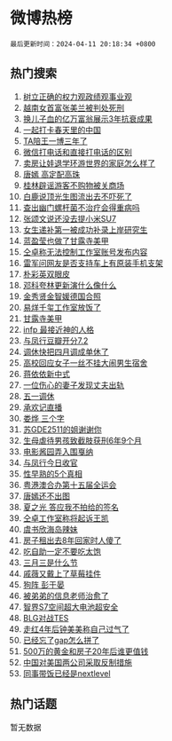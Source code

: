 # 微博热榜

`最后更新时间：2024-04-11 20:18:34 +0800`

## 热门搜索

1. [树立正确的权力观政绩观事业观](https://m.weibo.cn/search?containerid=100103type%3D1%26t%3D10%26q%3D%23%E6%A0%91%E7%AB%8B%E6%AD%A3%E7%A1%AE%E7%9A%84%E6%9D%83%E5%8A%9B%E8%A7%82%E6%94%BF%E7%BB%A9%E8%A7%82%E4%BA%8B%E4%B8%9A%E8%A7%82%23&stream_entry_id=51&isnewpage=1&extparam=seat%3D1%26pos%3D0%26stream_entry_id%3D51%26c_type%3D51%26dgr%3D0%26cate%3D10103%26q%3D%2523%25E6%25A0%2591%25E7%25AB%258B%25E6%25AD%25A3%25E7%25A1%25AE%25E7%259A%2584%25E6%259D%2583%25E5%258A%259B%25E8%25A7%2582%25E6%2594%25BF%25E7%25BB%25A9%25E8%25A7%2582%25E4%25BA%258B%25E4%25B8%259A%25E8%25A7%2582%2523%26filter_type%3Drealtimehot%26display_time%3D1712837914%26pre_seqid%3D171283791400307371181)
1. [越南女首富张美兰被判处死刑](https://m.weibo.cn/search?containerid=100103type%3D1%26t%3D10%26q%3D%23%E8%B6%8A%E5%8D%97%E5%A5%B3%E9%A6%96%E5%AF%8C%E5%BC%A0%E7%BE%8E%E5%85%B0%E8%A2%AB%E5%88%A4%E5%A4%84%E6%AD%BB%E5%88%91%23&stream_entry_id=31&isnewpage=1&extparam=seat%3D1%26stream_entry_id%3D31%26realpos%3D1%26flag%3D2%26filter_type%3Drealtimehot%26dgr%3D0%26c_type%3D31%26lcate%3D5001%26band_rank%3D1%26cate%3D5001%26pos%3D0%26q%3D%2523%25E8%25B6%258A%25E5%258D%2597%25E5%25A5%25B3%25E9%25A6%2596%25E5%25AF%258C%25E5%25BC%25A0%25E7%25BE%258E%25E5%2585%25B0%25E8%25A2%25AB%25E5%2588%25A4%25E5%25A4%2584%25E6%25AD%25BB%25E5%2588%2591%2523%26display_time%3D1712837914%26pre_seqid%3D171283791400307371181)
1. [换儿子血的亿万富翁展示3年抗衰成果](https://m.weibo.cn/search?containerid=100103type%3D1%26t%3D10%26q%3D%23%E6%8D%A2%E5%84%BF%E5%AD%90%E8%A1%80%E7%9A%84%E4%BA%BF%E4%B8%87%E5%AF%8C%E7%BF%81%E5%B1%95%E7%A4%BA3%E5%B9%B4%E6%8A%97%E8%A1%B0%E6%88%90%E6%9E%9C%23&stream_entry_id=31&isnewpage=1&extparam=seat%3D1%26stream_entry_id%3D31%26realpos%3D2%26flag%3D1%26filter_type%3Drealtimehot%26dgr%3D0%26c_type%3D31%26lcate%3D5001%26band_rank%3D2%26cate%3D5001%26pos%3D1%26q%3D%2523%25E6%258D%25A2%25E5%2584%25BF%25E5%25AD%2590%25E8%25A1%2580%25E7%259A%2584%25E4%25BA%25BF%25E4%25B8%2587%25E5%25AF%258C%25E7%25BF%2581%25E5%25B1%2595%25E7%25A4%25BA3%25E5%25B9%25B4%25E6%258A%2597%25E8%25A1%25B0%25E6%2588%2590%25E6%259E%259C%2523%26display_time%3D1712837914%26pre_seqid%3D171283791400307371181)
1. [一起打卡春天里的中国](https://m.weibo.cn/search?containerid=100103type%3D1%26t%3D10%26q%3D%23%E4%B8%80%E8%B5%B7%E6%89%93%E5%8D%A1%E6%98%A5%E5%A4%A9%E9%87%8C%E7%9A%84%E4%B8%AD%E5%9B%BD%23&stream_entry_id=31&isnewpage=1&extparam=seat%3D1%26stream_entry_id%3D31%26realpos%3D3%26flag%3D0%26filter_type%3Drealtimehot%26dgr%3D0%26c_type%3D31%26lcate%3D5001%26band_rank%3D3%26cate%3D5001%26pos%3D2%26q%3D%2523%25E4%25B8%2580%25E8%25B5%25B7%25E6%2589%2593%25E5%258D%25A1%25E6%2598%25A5%25E5%25A4%25A9%25E9%2587%258C%25E7%259A%2584%25E4%25B8%25AD%25E5%259B%25BD%2523%26display_time%3D1712837914%26pre_seqid%3D171283791400307371181)
1. [TA陪王一博三年了](https://m.weibo.cn/search?containerid=100103type%3D1%26t%3D10%26q%3D%23TA%E9%99%AA%E7%8E%8B%E4%B8%80%E5%8D%9A%E4%B8%89%E5%B9%B4%E4%BA%86%23&stream_entry_id=31&isnewpage=1&extparam=seat%3D1%26stream_entry_id%3D31%26topic_ad%3D1%26lcate%3D5001%26filter_type%3Drealtimehot%26q%3D%2523TA%25E9%2599%25AA%25E7%258E%258B%25E4%25B8%2580%25E5%258D%259A%25E4%25B8%2589%25E5%25B9%25B4%25E4%25BA%2586%2523%26dgr%3D0%26is_ad_pos%3D1%26adid%3D230275%26band_rank%3D4%26cate%3D5001%26c_type%3D31%26pos%3D3%26display_time%3D1712837914%26pre_seqid%3D171283791400307371181)
1. [微信打电话和直接打电话的区别](https://m.weibo.cn/search?containerid=100103type%3D1%26t%3D10%26q%3D%23%E5%BE%AE%E4%BF%A1%E6%89%93%E7%94%B5%E8%AF%9D%E5%92%8C%E7%9B%B4%E6%8E%A5%E6%89%93%E7%94%B5%E8%AF%9D%E7%9A%84%E5%8C%BA%E5%88%AB%23&stream_entry_id=31&isnewpage=1&extparam=seat%3D1%26stream_entry_id%3D31%26realpos%3D4%26flag%3D1%26filter_type%3Drealtimehot%26dgr%3D0%26c_type%3D31%26lcate%3D5001%26band_rank%3D4%26cate%3D5001%26pos%3D4%26q%3D%2523%25E5%25BE%25AE%25E4%25BF%25A1%25E6%2589%2593%25E7%2594%25B5%25E8%25AF%259D%25E5%2592%258C%25E7%259B%25B4%25E6%258E%25A5%25E6%2589%2593%25E7%2594%25B5%25E8%25AF%259D%25E7%259A%2584%25E5%258C%25BA%25E5%2588%25AB%2523%26display_time%3D1712837914%26pre_seqid%3D171283791400307371181)
1. [卖房让娃退学环游世界的家庭怎么样了](https://m.weibo.cn/search?containerid=100103type%3D1%26t%3D10%26q%3D%23%E5%8D%96%E6%88%BF%E8%AE%A9%E5%A8%83%E9%80%80%E5%AD%A6%E7%8E%AF%E6%B8%B8%E4%B8%96%E7%95%8C%E7%9A%84%E5%AE%B6%E5%BA%AD%E6%80%8E%E4%B9%88%E6%A0%B7%E4%BA%86%23&stream_entry_id=31&isnewpage=1&extparam=seat%3D1%26stream_entry_id%3D31%26realpos%3D5%26flag%3D1%26filter_type%3Drealtimehot%26dgr%3D0%26c_type%3D31%26lcate%3D5001%26band_rank%3D5%26cate%3D5001%26pos%3D5%26q%3D%2523%25E5%258D%2596%25E6%2588%25BF%25E8%25AE%25A9%25E5%25A8%2583%25E9%2580%2580%25E5%25AD%25A6%25E7%258E%25AF%25E6%25B8%25B8%25E4%25B8%2596%25E7%2595%258C%25E7%259A%2584%25E5%25AE%25B6%25E5%25BA%25AD%25E6%2580%258E%25E4%25B9%2588%25E6%25A0%25B7%25E4%25BA%2586%2523%26display_time%3D1712837914%26pre_seqid%3D171283791400307371181)
1. [唐嫣 高定配高珠](https://m.weibo.cn/search?containerid=100103type%3D1%26t%3D10%26q%3D%E5%94%90%E5%AB%A3+%E9%AB%98%E5%AE%9A%E9%85%8D%E9%AB%98%E7%8F%A0&stream_entry_id=31&isnewpage=1&extparam=seat%3D1%26stream_entry_id%3D31%26realpos%3D6%26flag%3D1%26filter_type%3Drealtimehot%26dgr%3D0%26c_type%3D31%26lcate%3D5001%26band_rank%3D6%26cate%3D5001%26pos%3D6%26q%3D%25E5%2594%2590%25E5%25AB%25A3%2520%25E9%25AB%2598%25E5%25AE%259A%25E9%2585%258D%25E9%25AB%2598%25E7%258F%25A0%26display_time%3D1712837914%26pre_seqid%3D171283791400307371181)
1. [桂林辟谣游客不购物被关商场](https://m.weibo.cn/search?containerid=100103type%3D1%26t%3D10%26q%3D%23%E6%A1%82%E6%9E%97%E8%BE%9F%E8%B0%A3%E6%B8%B8%E5%AE%A2%E4%B8%8D%E8%B4%AD%E7%89%A9%E8%A2%AB%E5%85%B3%E5%95%86%E5%9C%BA%23&stream_entry_id=31&isnewpage=1&extparam=seat%3D1%26stream_entry_id%3D31%26band_rank%3D7%26filter_type%3Drealtimehot%26q%3D%2523%25E6%25A1%2582%25E6%259E%2597%25E8%25BE%259F%25E8%25B0%25A3%25E6%25B8%25B8%25E5%25AE%25A2%25E4%25B8%258D%25E8%25B4%25AD%25E7%2589%25A9%25E8%25A2%25AB%25E5%2585%25B3%25E5%2595%2586%25E5%259C%25BA%2523%26dgr%3D0%26is_ad_pos%3D1%26adid%3D230649%26lcate%3D5001%26cate%3D5001%26c_type%3D31%26pos%3D7%26display_time%3D1712837914%26pre_seqid%3D171283791400307371181)
1. [白鹿说顶光生图流出去不吓死了](https://m.weibo.cn/search?containerid=100103type%3D1%26t%3D10%26q%3D%23%E7%99%BD%E9%B9%BF%E8%AF%B4%E9%A1%B6%E5%85%89%E7%94%9F%E5%9B%BE%E6%B5%81%E5%87%BA%E5%8E%BB%E4%B8%8D%E5%90%93%E6%AD%BB%E4%BA%86%23&stream_entry_id=31&isnewpage=1&extparam=seat%3D1%26stream_entry_id%3D31%26realpos%3D7%26flag%3D1%26filter_type%3Drealtimehot%26dgr%3D0%26c_type%3D31%26lcate%3D5001%26band_rank%3D7%26cate%3D5001%26pos%3D8%26q%3D%2523%25E7%2599%25BD%25E9%25B9%25BF%25E8%25AF%25B4%25E9%25A1%25B6%25E5%2585%2589%25E7%2594%259F%25E5%259B%25BE%25E6%25B5%2581%25E5%2587%25BA%25E5%258E%25BB%25E4%25B8%258D%25E5%2590%2593%25E6%25AD%25BB%25E4%25BA%2586%2523%26display_time%3D1712837914%26pre_seqid%3D171283791400307371181)
1. [查出幽门螺杆菌不治疗会得重病吗](https://m.weibo.cn/search?containerid=100103type%3D1%26t%3D10%26q%3D%23%E6%9F%A5%E5%87%BA%E5%B9%BD%E9%97%A8%E8%9E%BA%E6%9D%86%E8%8F%8C%E4%B8%8D%E6%B2%BB%E7%96%97%E4%BC%9A%E5%BE%97%E9%87%8D%E7%97%85%E5%90%97%23&stream_entry_id=31&isnewpage=1&extparam=seat%3D1%26stream_entry_id%3D31%26realpos%3D8%26flag%3D0%26filter_type%3Drealtimehot%26dgr%3D0%26c_type%3D31%26lcate%3D5001%26band_rank%3D8%26cate%3D5001%26pos%3D9%26q%3D%2523%25E6%259F%25A5%25E5%2587%25BA%25E5%25B9%25BD%25E9%2597%25A8%25E8%259E%25BA%25E6%259D%2586%25E8%258F%258C%25E4%25B8%258D%25E6%25B2%25BB%25E7%2596%2597%25E4%25BC%259A%25E5%25BE%2597%25E9%2587%258D%25E7%2597%2585%25E5%2590%2597%2523%26display_time%3D1712837914%26pre_seqid%3D171283791400307371181)
1. [张颂文说还没去提小米SU7](https://m.weibo.cn/search?containerid=100103type%3D1%26t%3D10%26q%3D%23%E5%BC%A0%E9%A2%82%E6%96%87%E8%AF%B4%E8%BF%98%E6%B2%A1%E5%8E%BB%E6%8F%90%E5%B0%8F%E7%B1%B3SU7%23&stream_entry_id=31&isnewpage=1&extparam=seat%3D1%26stream_entry_id%3D31%26realpos%3D9%26flag%3D0%26filter_type%3Drealtimehot%26dgr%3D0%26c_type%3D31%26lcate%3D5001%26band_rank%3D9%26cate%3D5001%26pos%3D10%26q%3D%2523%25E5%25BC%25A0%25E9%25A2%2582%25E6%2596%2587%25E8%25AF%25B4%25E8%25BF%2598%25E6%25B2%25A1%25E5%258E%25BB%25E6%258F%2590%25E5%25B0%258F%25E7%25B1%25B3SU7%2523%26display_time%3D1712837914%26pre_seqid%3D171283791400307371181)
1. [女生递补第一被成功补录上岸研究生](https://m.weibo.cn/search?containerid=100103type%3D1%26t%3D10%26q%3D%23%E5%A5%B3%E7%94%9F%E9%80%92%E8%A1%A5%E7%AC%AC%E4%B8%80%E8%A2%AB%E6%88%90%E5%8A%9F%E8%A1%A5%E5%BD%95%E4%B8%8A%E5%B2%B8%E7%A0%94%E7%A9%B6%E7%94%9F%23&stream_entry_id=31&isnewpage=1&extparam=seat%3D1%26stream_entry_id%3D31%26realpos%3D10%26flag%3D32768%26filter_type%3Drealtimehot%26dgr%3D0%26c_type%3D31%26lcate%3D5001%26band_rank%3D10%26cate%3D5001%26pos%3D11%26q%3D%2523%25E5%25A5%25B3%25E7%2594%259F%25E9%2580%2592%25E8%25A1%25A5%25E7%25AC%25AC%25E4%25B8%2580%25E8%25A2%25AB%25E6%2588%2590%25E5%258A%259F%25E8%25A1%25A5%25E5%25BD%2595%25E4%25B8%258A%25E5%25B2%25B8%25E7%25A0%2594%25E7%25A9%25B6%25E7%2594%259F%2523%26display_time%3D1712837914%26pre_seqid%3D171283791400307371181)
1. [蓝盈莹也做了甘露寺美甲](https://m.weibo.cn/search?containerid=100103type%3D1%26t%3D10%26q%3D%E8%93%9D%E7%9B%88%E8%8E%B9%E4%B9%9F%E5%81%9A%E4%BA%86%E7%94%98%E9%9C%B2%E5%AF%BA%E7%BE%8E%E7%94%B2&stream_entry_id=31&isnewpage=1&extparam=seat%3D1%26stream_entry_id%3D31%26realpos%3D11%26flag%3D2%26filter_type%3Drealtimehot%26dgr%3D0%26c_type%3D31%26lcate%3D5001%26band_rank%3D11%26cate%3D5001%26pos%3D12%26q%3D%25E8%2593%259D%25E7%259B%2588%25E8%258E%25B9%25E4%25B9%259F%25E5%2581%259A%25E4%25BA%2586%25E7%2594%2598%25E9%259C%25B2%25E5%25AF%25BA%25E7%25BE%258E%25E7%2594%25B2%26display_time%3D1712837914%26pre_seqid%3D171283791400307371181)
1. [仝卓称无法控制工作室账号发布内容](https://m.weibo.cn/search?containerid=100103type%3D1%26t%3D10%26q%3D%23%E4%BB%9D%E5%8D%93%E7%A7%B0%E6%97%A0%E6%B3%95%E6%8E%A7%E5%88%B6%E5%B7%A5%E4%BD%9C%E5%AE%A4%E8%B4%A6%E5%8F%B7%E5%8F%91%E5%B8%83%E5%86%85%E5%AE%B9%23&stream_entry_id=31&isnewpage=1&extparam=seat%3D1%26stream_entry_id%3D31%26realpos%3D12%26flag%3D0%26filter_type%3Drealtimehot%26dgr%3D0%26c_type%3D31%26lcate%3D5001%26band_rank%3D12%26cate%3D5001%26pos%3D13%26q%3D%2523%25E4%25BB%259D%25E5%258D%2593%25E7%25A7%25B0%25E6%2597%25A0%25E6%25B3%2595%25E6%258E%25A7%25E5%2588%25B6%25E5%25B7%25A5%25E4%25BD%259C%25E5%25AE%25A4%25E8%25B4%25A6%25E5%258F%25B7%25E5%258F%2591%25E5%25B8%2583%25E5%2586%2585%25E5%25AE%25B9%2523%26display_time%3D1712837914%26pre_seqid%3D171283791400307371181)
1. [雷军问网友是否支持车上有原装手机支架](https://m.weibo.cn/search?containerid=100103type%3D1%26t%3D10%26q%3D%23%E9%9B%B7%E5%86%9B%E9%97%AE%E7%BD%91%E5%8F%8B%E6%98%AF%E5%90%A6%E6%94%AF%E6%8C%81%E8%BD%A6%E4%B8%8A%E6%9C%89%E5%8E%9F%E8%A3%85%E6%89%8B%E6%9C%BA%E6%94%AF%E6%9E%B6%23&stream_entry_id=31&isnewpage=1&extparam=seat%3D1%26stream_entry_id%3D31%26realpos%3D13%26flag%3D1%26filter_type%3Drealtimehot%26dgr%3D0%26c_type%3D31%26lcate%3D5001%26band_rank%3D13%26cate%3D5001%26pos%3D14%26q%3D%2523%25E9%259B%25B7%25E5%2586%259B%25E9%2597%25AE%25E7%25BD%2591%25E5%258F%258B%25E6%2598%25AF%25E5%2590%25A6%25E6%2594%25AF%25E6%258C%2581%25E8%25BD%25A6%25E4%25B8%258A%25E6%259C%2589%25E5%258E%259F%25E8%25A3%2585%25E6%2589%258B%25E6%259C%25BA%25E6%2594%25AF%25E6%259E%25B6%2523%26display_time%3D1712837914%26pre_seqid%3D171283791400307371181)
1. [朴彩英双眼皮](https://m.weibo.cn/search?containerid=100103type%3D1%26t%3D10%26q%3D%E6%9C%B4%E5%BD%A9%E8%8B%B1%E5%8F%8C%E7%9C%BC%E7%9A%AE&stream_entry_id=31&isnewpage=1&extparam=seat%3D1%26stream_entry_id%3D31%26realpos%3D14%26flag%3D1%26filter_type%3Drealtimehot%26dgr%3D0%26c_type%3D31%26lcate%3D5001%26band_rank%3D14%26cate%3D5001%26pos%3D15%26q%3D%25E6%259C%25B4%25E5%25BD%25A9%25E8%258B%25B1%25E5%258F%258C%25E7%259C%25BC%25E7%259A%25AE%26display_time%3D1712837914%26pre_seqid%3D171283791400307371181)
1. [邓科夸林更新演什么像什么](https://m.weibo.cn/search?containerid=100103type%3D1%26t%3D10%26q%3D%23%E9%82%93%E7%A7%91%E5%A4%B8%E6%9E%97%E6%9B%B4%E6%96%B0%E6%BC%94%E4%BB%80%E4%B9%88%E5%83%8F%E4%BB%80%E4%B9%88%23&stream_entry_id=31&isnewpage=1&extparam=seat%3D1%26stream_entry_id%3D31%26realpos%3D15%26flag%3D1%26filter_type%3Drealtimehot%26dgr%3D0%26c_type%3D31%26lcate%3D5001%26band_rank%3D15%26cate%3D5001%26pos%3D16%26q%3D%2523%25E9%2582%2593%25E7%25A7%2591%25E5%25A4%25B8%25E6%259E%2597%25E6%259B%25B4%25E6%2596%25B0%25E6%25BC%2594%25E4%25BB%2580%25E4%25B9%2588%25E5%2583%258F%25E4%25BB%2580%25E4%25B9%2588%2523%26display_time%3D1712837914%26pre_seqid%3D171283791400307371181)
1. [金秀贤金智媛德国合照](https://m.weibo.cn/search?containerid=100103type%3D1%26t%3D10%26q%3D%23%E9%87%91%E7%A7%80%E8%B4%A4%E9%87%91%E6%99%BA%E5%AA%9B%E5%BE%B7%E5%9B%BD%E5%90%88%E7%85%A7%23&stream_entry_id=31&isnewpage=1&extparam=seat%3D1%26stream_entry_id%3D31%26realpos%3D16%26flag%3D1%26filter_type%3Drealtimehot%26dgr%3D0%26c_type%3D31%26lcate%3D5001%26band_rank%3D16%26cate%3D5001%26pos%3D17%26q%3D%2523%25E9%2587%2591%25E7%25A7%2580%25E8%25B4%25A4%25E9%2587%2591%25E6%2599%25BA%25E5%25AA%259B%25E5%25BE%25B7%25E5%259B%25BD%25E5%2590%2588%25E7%2585%25A7%2523%26display_time%3D1712837914%26pre_seqid%3D171283791400307371181)
1. [易烊千玺工作室放饭了](https://m.weibo.cn/search?containerid=100103type%3D1%26t%3D10%26q%3D%23%E6%98%93%E7%83%8A%E5%8D%83%E7%8E%BA%E5%B7%A5%E4%BD%9C%E5%AE%A4%E6%94%BE%E9%A5%AD%E4%BA%86%23&stream_entry_id=31&isnewpage=1&extparam=seat%3D1%26stream_entry_id%3D31%26realpos%3D17%26flag%3D0%26filter_type%3Drealtimehot%26dgr%3D0%26c_type%3D31%26lcate%3D5001%26band_rank%3D17%26cate%3D5001%26pos%3D18%26q%3D%2523%25E6%2598%2593%25E7%2583%258A%25E5%258D%2583%25E7%258E%25BA%25E5%25B7%25A5%25E4%25BD%259C%25E5%25AE%25A4%25E6%2594%25BE%25E9%25A5%25AD%25E4%25BA%2586%2523%26display_time%3D1712837914%26pre_seqid%3D171283791400307371181)
1. [甘露寺美甲](https://m.weibo.cn/search?containerid=100103type%3D1%26t%3D10%26q%3D%E7%94%98%E9%9C%B2%E5%AF%BA%E7%BE%8E%E7%94%B2&stream_entry_id=31&isnewpage=1&extparam=seat%3D1%26stream_entry_id%3D31%26realpos%3D18%26flag%3D1%26filter_type%3Drealtimehot%26dgr%3D0%26c_type%3D31%26lcate%3D5001%26band_rank%3D18%26cate%3D5001%26pos%3D19%26q%3D%25E7%2594%2598%25E9%259C%25B2%25E5%25AF%25BA%25E7%25BE%258E%25E7%2594%25B2%26display_time%3D1712837914%26pre_seqid%3D171283791400307371181)
1. [infp 最接近神的人格](https://m.weibo.cn/search?containerid=100103type%3D1%26t%3D10%26q%3Dinfp+%E6%9C%80%E6%8E%A5%E8%BF%91%E7%A5%9E%E7%9A%84%E4%BA%BA%E6%A0%BC&stream_entry_id=31&isnewpage=1&extparam=seat%3D1%26stream_entry_id%3D31%26realpos%3D19%26flag%3D0%26filter_type%3Drealtimehot%26dgr%3D0%26c_type%3D31%26lcate%3D5001%26band_rank%3D19%26cate%3D5001%26pos%3D20%26q%3Dinfp%2520%25E6%259C%2580%25E6%258E%25A5%25E8%25BF%2591%25E7%25A5%259E%25E7%259A%2584%25E4%25BA%25BA%25E6%25A0%25BC%26display_time%3D1712837914%26pre_seqid%3D171283791400307371181)
1. [与凤行豆瓣开分7.2](https://m.weibo.cn/search?containerid=100103type%3D1%26t%3D10%26q%3D%23%E4%B8%8E%E5%87%A4%E8%A1%8C%E8%B1%86%E7%93%A3%E5%BC%80%E5%88%867.2%23&stream_entry_id=31&isnewpage=1&extparam=seat%3D1%26stream_entry_id%3D31%26realpos%3D20%26flag%3D1%26filter_type%3Drealtimehot%26dgr%3D0%26c_type%3D31%26lcate%3D5001%26band_rank%3D20%26cate%3D5001%26pos%3D21%26q%3D%2523%25E4%25B8%258E%25E5%2587%25A4%25E8%25A1%258C%25E8%25B1%2586%25E7%2593%25A3%25E5%25BC%2580%25E5%2588%25867.2%2523%26display_time%3D1712837914%26pre_seqid%3D171283791400307371181)
1. [调休快把四月调成单休了](https://m.weibo.cn/search?containerid=100103type%3D1%26t%3D10%26q%3D%E8%B0%83%E4%BC%91%E5%BF%AB%E6%8A%8A%E5%9B%9B%E6%9C%88%E8%B0%83%E6%88%90%E5%8D%95%E4%BC%91%E4%BA%86&stream_entry_id=31&isnewpage=1&extparam=seat%3D1%26stream_entry_id%3D31%26realpos%3D21%26flag%3D0%26filter_type%3Drealtimehot%26dgr%3D0%26c_type%3D31%26lcate%3D5001%26band_rank%3D21%26cate%3D5001%26pos%3D22%26q%3D%25E8%25B0%2583%25E4%25BC%2591%25E5%25BF%25AB%25E6%258A%258A%25E5%259B%259B%25E6%259C%2588%25E8%25B0%2583%25E6%2588%2590%25E5%258D%2595%25E4%25BC%2591%25E4%25BA%2586%26display_time%3D1712837914%26pre_seqid%3D171283791400307371181)
1. [高校回应女子一丝不挂大闹男生宿舍](https://m.weibo.cn/search?containerid=100103type%3D1%26t%3D10%26q%3D%23%E9%AB%98%E6%A0%A1%E5%9B%9E%E5%BA%94%E5%A5%B3%E5%AD%90%E4%B8%80%E4%B8%9D%E4%B8%8D%E6%8C%82%E5%A4%A7%E9%97%B9%E7%94%B7%E7%94%9F%E5%AE%BF%E8%88%8D%23&stream_entry_id=31&isnewpage=1&extparam=seat%3D1%26stream_entry_id%3D31%26realpos%3D22%26flag%3D0%26filter_type%3Drealtimehot%26dgr%3D0%26c_type%3D31%26lcate%3D5001%26band_rank%3D22%26cate%3D5001%26pos%3D23%26q%3D%2523%25E9%25AB%2598%25E6%25A0%25A1%25E5%259B%259E%25E5%25BA%2594%25E5%25A5%25B3%25E5%25AD%2590%25E4%25B8%2580%25E4%25B8%259D%25E4%25B8%258D%25E6%258C%2582%25E5%25A4%25A7%25E9%2597%25B9%25E7%2594%25B7%25E7%2594%259F%25E5%25AE%25BF%25E8%2588%258D%2523%26display_time%3D1712837914%26pre_seqid%3D171283791400307371181)
1. [蒋依依新中式](https://m.weibo.cn/search?containerid=100103type%3D1%26t%3D10%26q%3D%23%E8%92%8B%E4%BE%9D%E4%BE%9D%E6%96%B0%E4%B8%AD%E5%BC%8F%23&stream_entry_id=31&isnewpage=1&extparam=seat%3D1%26stream_entry_id%3D31%26realpos%3D23%26flag%3D1%26filter_type%3Drealtimehot%26dgr%3D0%26c_type%3D31%26lcate%3D5001%26band_rank%3D23%26cate%3D5001%26pos%3D24%26q%3D%2523%25E8%2592%258B%25E4%25BE%259D%25E4%25BE%259D%25E6%2596%25B0%25E4%25B8%25AD%25E5%25BC%258F%2523%26display_time%3D1712837914%26pre_seqid%3D171283791400307371181)
1. [一位伤心的妻子发现丈夫出轨](https://m.weibo.cn/search?containerid=100103type%3D1%26t%3D10%26q%3D%E4%B8%80%E4%BD%8D%E4%BC%A4%E5%BF%83%E7%9A%84%E5%A6%BB%E5%AD%90%E5%8F%91%E7%8E%B0%E4%B8%88%E5%A4%AB%E5%87%BA%E8%BD%A8&stream_entry_id=31&isnewpage=1&extparam=seat%3D1%26stream_entry_id%3D31%26realpos%3D24%26flag%3D0%26filter_type%3Drealtimehot%26dgr%3D0%26c_type%3D31%26lcate%3D5001%26band_rank%3D24%26cate%3D5001%26pos%3D25%26q%3D%25E4%25B8%2580%25E4%25BD%258D%25E4%25BC%25A4%25E5%25BF%2583%25E7%259A%2584%25E5%25A6%25BB%25E5%25AD%2590%25E5%258F%2591%25E7%258E%25B0%25E4%25B8%2588%25E5%25A4%25AB%25E5%2587%25BA%25E8%25BD%25A8%26display_time%3D1712837914%26pre_seqid%3D171283791400307371181)
1. [五一调休](https://m.weibo.cn/search?containerid=100103type%3D1%26t%3D10%26q%3D%E4%BA%94%E4%B8%80%E8%B0%83%E4%BC%91&stream_entry_id=31&isnewpage=1&extparam=seat%3D1%26stream_entry_id%3D31%26realpos%3D25%26flag%3D0%26filter_type%3Drealtimehot%26dgr%3D0%26c_type%3D31%26lcate%3D5001%26band_rank%3D25%26cate%3D5001%26pos%3D26%26q%3D%25E4%25BA%2594%25E4%25B8%2580%25E8%25B0%2583%25E4%25BC%2591%26display_time%3D1712837914%26pre_seqid%3D171283791400307371181)
1. [承欢记直播](https://m.weibo.cn/search?containerid=100103type%3D1%26t%3D10%26q%3D%E6%89%BF%E6%AC%A2%E8%AE%B0%E7%9B%B4%E6%92%AD&stream_entry_id=31&isnewpage=1&extparam=seat%3D1%26stream_entry_id%3D31%26realpos%3D26%26flag%3D1%26filter_type%3Drealtimehot%26dgr%3D0%26c_type%3D31%26lcate%3D5001%26band_rank%3D26%26cate%3D5001%26pos%3D27%26q%3D%25E6%2589%25BF%25E6%25AC%25A2%25E8%25AE%25B0%25E7%259B%25B4%25E6%2592%25AD%26display_time%3D1712837914%26pre_seqid%3D171283791400307371181)
1. [娄烨 三个字](https://m.weibo.cn/search?containerid=100103type%3D1%26t%3D10%26q%3D%E5%A8%84%E7%83%A8+%E4%B8%89%E4%B8%AA%E5%AD%97&stream_entry_id=31&isnewpage=1&extparam=seat%3D1%26stream_entry_id%3D31%26realpos%3D27%26flag%3D1%26filter_type%3Drealtimehot%26dgr%3D0%26c_type%3D31%26lcate%3D5001%26band_rank%3D27%26cate%3D5001%26pos%3D28%26q%3D%25E5%25A8%2584%25E7%2583%25A8%2520%25E4%25B8%2589%25E4%25B8%25AA%25E5%25AD%2597%26display_time%3D1712837914%26pre_seqid%3D171283791400307371181)
1. [苏GDE2511的姐谢谢你](https://m.weibo.cn/search?containerid=100103type%3D1%26t%3D10%26q%3D%23%E8%8B%8FGDE2511%E7%9A%84%E5%A7%90%E8%B0%A2%E8%B0%A2%E4%BD%A0%23&stream_entry_id=31&isnewpage=1&extparam=seat%3D1%26stream_entry_id%3D31%26realpos%3D28%26flag%3D32768%26filter_type%3Drealtimehot%26dgr%3D0%26c_type%3D31%26lcate%3D5001%26band_rank%3D28%26cate%3D5001%26pos%3D29%26q%3D%2523%25E8%258B%258FGDE2511%25E7%259A%2584%25E5%25A7%2590%25E8%25B0%25A2%25E8%25B0%25A2%25E4%25BD%25A0%2523%26display_time%3D1712837914%26pre_seqid%3D171283791400307371181)
1. [生母虐待男孩致截肢获刑6年9个月](https://m.weibo.cn/search?containerid=100103type%3D1%26t%3D10%26q%3D%23%E7%94%9F%E6%AF%8D%E8%99%90%E5%BE%85%E7%94%B7%E5%AD%A9%E8%87%B4%E6%88%AA%E8%82%A2%E8%8E%B7%E5%88%916%E5%B9%B49%E4%B8%AA%E6%9C%88%23&stream_entry_id=31&isnewpage=1&extparam=seat%3D1%26stream_entry_id%3D31%26realpos%3D29%26flag%3D1%26filter_type%3Drealtimehot%26dgr%3D0%26c_type%3D31%26lcate%3D5001%26band_rank%3D29%26cate%3D5001%26pos%3D30%26q%3D%2523%25E7%2594%259F%25E6%25AF%258D%25E8%2599%2590%25E5%25BE%2585%25E7%2594%25B7%25E5%25AD%25A9%25E8%2587%25B4%25E6%2588%25AA%25E8%2582%25A2%25E8%258E%25B7%25E5%2588%25916%25E5%25B9%25B49%25E4%25B8%25AA%25E6%259C%2588%2523%26display_time%3D1712837914%26pre_seqid%3D171283791400307371181)
1. [电影酱园弄入围戛纳](https://m.weibo.cn/search?containerid=100103type%3D1%26t%3D10%26q%3D%23%E7%94%B5%E5%BD%B1%E9%85%B1%E5%9B%AD%E5%BC%84%E5%85%A5%E5%9B%B4%E6%88%9B%E7%BA%B3%23&stream_entry_id=31&isnewpage=1&extparam=seat%3D1%26stream_entry_id%3D31%26realpos%3D30%26flag%3D0%26filter_type%3Drealtimehot%26dgr%3D0%26c_type%3D31%26lcate%3D5001%26band_rank%3D30%26cate%3D5001%26pos%3D31%26q%3D%2523%25E7%2594%25B5%25E5%25BD%25B1%25E9%2585%25B1%25E5%259B%25AD%25E5%25BC%2584%25E5%2585%25A5%25E5%259B%25B4%25E6%2588%259B%25E7%25BA%25B3%2523%26display_time%3D1712837914%26pre_seqid%3D171283791400307371181)
1. [与凤行今日收官](https://m.weibo.cn/search?containerid=100103type%3D1%26t%3D10%26q%3D%E4%B8%8E%E5%87%A4%E8%A1%8C%E4%BB%8A%E6%97%A5%E6%94%B6%E5%AE%98&stream_entry_id=31&isnewpage=1&extparam=seat%3D1%26stream_entry_id%3D31%26realpos%3D31%26flag%3D1%26filter_type%3Drealtimehot%26dgr%3D0%26c_type%3D31%26lcate%3D5001%26band_rank%3D31%26cate%3D5001%26pos%3D32%26q%3D%25E4%25B8%258E%25E5%2587%25A4%25E8%25A1%258C%25E4%25BB%258A%25E6%2597%25A5%25E6%2594%25B6%25E5%25AE%2598%26display_time%3D1712837914%26pre_seqid%3D171283791400307371181)
1. [性早熟的5个真相](https://m.weibo.cn/search?containerid=100103type%3D1%26t%3D10%26q%3D%23%E6%80%A7%E6%97%A9%E7%86%9F%E7%9A%845%E4%B8%AA%E7%9C%9F%E7%9B%B8%23&stream_entry_id=31&isnewpage=1&extparam=seat%3D1%26stream_entry_id%3D31%26realpos%3D32%26flag%3D0%26filter_type%3Drealtimehot%26dgr%3D0%26c_type%3D31%26lcate%3D5001%26band_rank%3D32%26cate%3D5001%26pos%3D33%26q%3D%2523%25E6%2580%25A7%25E6%2597%25A9%25E7%2586%259F%25E7%259A%25845%25E4%25B8%25AA%25E7%259C%259F%25E7%259B%25B8%2523%26display_time%3D1712837914%26pre_seqid%3D171283791400307371181)
1. [粤港澳合办第十五届全运会](https://m.weibo.cn/search?containerid=100103type%3D1%26t%3D10%26q%3D%23%E7%B2%A4%E6%B8%AF%E6%BE%B3%E5%90%88%E5%8A%9E%E7%AC%AC%E5%8D%81%E4%BA%94%E5%B1%8A%E5%85%A8%E8%BF%90%E4%BC%9A%23&stream_entry_id=31&isnewpage=1&extparam=seat%3D1%26stream_entry_id%3D31%26realpos%3D33%26flag%3D1%26filter_type%3Drealtimehot%26dgr%3D0%26c_type%3D31%26lcate%3D5001%26band_rank%3D33%26cate%3D5001%26pos%3D34%26q%3D%2523%25E7%25B2%25A4%25E6%25B8%25AF%25E6%25BE%25B3%25E5%2590%2588%25E5%258A%259E%25E7%25AC%25AC%25E5%258D%2581%25E4%25BA%2594%25E5%25B1%258A%25E5%2585%25A8%25E8%25BF%2590%25E4%25BC%259A%2523%26display_time%3D1712837914%26pre_seqid%3D171283791400307371181)
1. [唐嫣还不出图](https://m.weibo.cn/search?containerid=100103type%3D1%26t%3D10%26q%3D%E5%94%90%E5%AB%A3%E8%BF%98%E4%B8%8D%E5%87%BA%E5%9B%BE&stream_entry_id=31&isnewpage=1&extparam=seat%3D1%26stream_entry_id%3D31%26realpos%3D34%26flag%3D0%26filter_type%3Drealtimehot%26dgr%3D0%26c_type%3D31%26lcate%3D5001%26band_rank%3D34%26cate%3D5001%26pos%3D35%26q%3D%25E5%2594%2590%25E5%25AB%25A3%25E8%25BF%2598%25E4%25B8%258D%25E5%2587%25BA%25E5%259B%25BE%26display_time%3D1712837914%26pre_seqid%3D171283791400307371181)
1. [夏之光 答应我不拍给的签名](https://m.weibo.cn/search?containerid=100103type%3D1%26t%3D10%26q%3D%E5%A4%8F%E4%B9%8B%E5%85%89+%E7%AD%94%E5%BA%94%E6%88%91%E4%B8%8D%E6%8B%8D%E7%BB%99%E7%9A%84%E7%AD%BE%E5%90%8D&stream_entry_id=31&isnewpage=1&extparam=seat%3D1%26stream_entry_id%3D31%26realpos%3D35%26flag%3D0%26filter_type%3Drealtimehot%26dgr%3D0%26c_type%3D31%26lcate%3D5001%26band_rank%3D35%26cate%3D5001%26pos%3D36%26q%3D%25E5%25A4%258F%25E4%25B9%258B%25E5%2585%2589%2520%25E7%25AD%2594%25E5%25BA%2594%25E6%2588%2591%25E4%25B8%258D%25E6%258B%258D%25E7%25BB%2599%25E7%259A%2584%25E7%25AD%25BE%25E5%2590%258D%26display_time%3D1712837914%26pre_seqid%3D171283791400307371181)
1. [仝卓工作室称将起诉王凯](https://m.weibo.cn/search?containerid=100103type%3D1%26t%3D10%26q%3D%23%E4%BB%9D%E5%8D%93%E5%B7%A5%E4%BD%9C%E5%AE%A4%E7%A7%B0%E5%B0%86%E8%B5%B7%E8%AF%89%E7%8E%8B%E5%87%AF%23&stream_entry_id=31&isnewpage=1&extparam=seat%3D1%26stream_entry_id%3D31%26realpos%3D36%26flag%3D0%26filter_type%3Drealtimehot%26dgr%3D0%26c_type%3D31%26lcate%3D5001%26band_rank%3D36%26cate%3D5001%26pos%3D37%26q%3D%2523%25E4%25BB%259D%25E5%258D%2593%25E5%25B7%25A5%25E4%25BD%259C%25E5%25AE%25A4%25E7%25A7%25B0%25E5%25B0%2586%25E8%25B5%25B7%25E8%25AF%2589%25E7%258E%258B%25E5%2587%25AF%2523%26display_time%3D1712837914%26pre_seqid%3D171283791400307371181)
1. [虞书欣海岛辣妹](https://m.weibo.cn/search?containerid=100103type%3D1%26t%3D10%26q%3D%23%E8%99%9E%E4%B9%A6%E6%AC%A3%E6%B5%B7%E5%B2%9B%E8%BE%A3%E5%A6%B9%23&stream_entry_id=31&isnewpage=1&extparam=seat%3D1%26stream_entry_id%3D31%26realpos%3D37%26flag%3D1%26filter_type%3Drealtimehot%26dgr%3D0%26c_type%3D31%26lcate%3D5001%26band_rank%3D37%26cate%3D5001%26pos%3D38%26q%3D%2523%25E8%2599%259E%25E4%25B9%25A6%25E6%25AC%25A3%25E6%25B5%25B7%25E5%25B2%259B%25E8%25BE%25A3%25E5%25A6%25B9%2523%26display_time%3D1712837914%26pre_seqid%3D171283791400307371181)
1. [房子租出去8年回家时人傻了](https://m.weibo.cn/search?containerid=100103type%3D1%26t%3D10%26q%3D%23%E6%88%BF%E5%AD%90%E7%A7%9F%E5%87%BA%E5%8E%BB8%E5%B9%B4%E5%9B%9E%E5%AE%B6%E6%97%B6%E4%BA%BA%E5%82%BB%E4%BA%86%23&stream_entry_id=31&isnewpage=1&extparam=seat%3D1%26stream_entry_id%3D31%26realpos%3D38%26flag%3D0%26filter_type%3Drealtimehot%26dgr%3D0%26c_type%3D31%26lcate%3D5001%26band_rank%3D38%26cate%3D5001%26pos%3D39%26q%3D%2523%25E6%2588%25BF%25E5%25AD%2590%25E7%25A7%259F%25E5%2587%25BA%25E5%258E%25BB8%25E5%25B9%25B4%25E5%259B%259E%25E5%25AE%25B6%25E6%2597%25B6%25E4%25BA%25BA%25E5%2582%25BB%25E4%25BA%2586%2523%26display_time%3D1712837914%26pre_seqid%3D171283791400307371181)
1. [吃自助一定不要吃太饱](https://m.weibo.cn/search?containerid=100103type%3D1%26t%3D10%26q%3D%23%E5%90%83%E8%87%AA%E5%8A%A9%E4%B8%80%E5%AE%9A%E4%B8%8D%E8%A6%81%E5%90%83%E5%A4%AA%E9%A5%B1%23&stream_entry_id=31&isnewpage=1&extparam=seat%3D1%26stream_entry_id%3D31%26realpos%3D39%26flag%3D1%26filter_type%3Drealtimehot%26dgr%3D0%26c_type%3D31%26lcate%3D5001%26band_rank%3D39%26cate%3D5001%26pos%3D40%26q%3D%2523%25E5%2590%2583%25E8%2587%25AA%25E5%258A%25A9%25E4%25B8%2580%25E5%25AE%259A%25E4%25B8%258D%25E8%25A6%2581%25E5%2590%2583%25E5%25A4%25AA%25E9%25A5%25B1%2523%26display_time%3D1712837914%26pre_seqid%3D171283791400307371181)
1. [三月三是什么节](https://m.weibo.cn/search?containerid=100103type%3D1%26t%3D10%26q%3D%23%E4%B8%89%E6%9C%88%E4%B8%89%E6%98%AF%E4%BB%80%E4%B9%88%E8%8A%82%23&stream_entry_id=31&isnewpage=1&extparam=seat%3D1%26stream_entry_id%3D31%26realpos%3D40%26flag%3D0%26filter_type%3Drealtimehot%26dgr%3D0%26c_type%3D31%26lcate%3D5001%26band_rank%3D40%26cate%3D5001%26pos%3D41%26q%3D%2523%25E4%25B8%2589%25E6%259C%2588%25E4%25B8%2589%25E6%2598%25AF%25E4%25BB%2580%25E4%25B9%2588%25E8%258A%2582%2523%26display_time%3D1712837914%26pre_seqid%3D171283791400307371181)
1. [戚薇又戴上了草莓挂件](https://m.weibo.cn/search?containerid=100103type%3D1%26t%3D10%26q%3D%23%E6%88%9A%E8%96%87%E5%8F%88%E6%88%B4%E4%B8%8A%E4%BA%86%E8%8D%89%E8%8E%93%E6%8C%82%E4%BB%B6%23&stream_entry_id=31&isnewpage=1&extparam=seat%3D1%26stream_entry_id%3D31%26realpos%3D41%26flag%3D1%26filter_type%3Drealtimehot%26dgr%3D0%26c_type%3D31%26lcate%3D5001%26band_rank%3D41%26cate%3D5001%26pos%3D42%26q%3D%2523%25E6%2588%259A%25E8%2596%2587%25E5%258F%2588%25E6%2588%25B4%25E4%25B8%258A%25E4%25BA%2586%25E8%258D%2589%25E8%258E%2593%25E6%258C%2582%25E4%25BB%25B6%2523%26display_time%3D1712837914%26pre_seqid%3D171283791400307371181)
1. [狗阵 彭于晏](https://m.weibo.cn/search?containerid=100103type%3D1%26t%3D10%26q%3D%E7%8B%97%E9%98%B5+%E5%BD%AD%E4%BA%8E%E6%99%8F&stream_entry_id=31&isnewpage=1&extparam=seat%3D1%26stream_entry_id%3D31%26realpos%3D42%26flag%3D1%26filter_type%3Drealtimehot%26dgr%3D0%26c_type%3D31%26lcate%3D5001%26band_rank%3D42%26cate%3D5001%26pos%3D43%26q%3D%25E7%258B%2597%25E9%2598%25B5%2520%25E5%25BD%25AD%25E4%25BA%258E%25E6%2599%258F%26display_time%3D1712837914%26pre_seqid%3D171283791400307371181)
1. [被弟弟的信息老师治愈了](https://m.weibo.cn/search?containerid=100103type%3D1%26t%3D10%26q%3D%23%E8%A2%AB%E5%BC%9F%E5%BC%9F%E7%9A%84%E4%BF%A1%E6%81%AF%E8%80%81%E5%B8%88%E6%B2%BB%E6%84%88%E4%BA%86%23&stream_entry_id=31&isnewpage=1&extparam=seat%3D1%26stream_entry_id%3D31%26realpos%3D43%26flag%3D1%26filter_type%3Drealtimehot%26dgr%3D0%26c_type%3D31%26lcate%3D5001%26band_rank%3D43%26cate%3D5001%26pos%3D44%26q%3D%2523%25E8%25A2%25AB%25E5%25BC%259F%25E5%25BC%259F%25E7%259A%2584%25E4%25BF%25A1%25E6%2581%25AF%25E8%2580%2581%25E5%25B8%2588%25E6%25B2%25BB%25E6%2584%2588%25E4%25BA%2586%2523%26display_time%3D1712837914%26pre_seqid%3D171283791400307371181)
1. [智界S7空间超大电池超安全](https://m.weibo.cn/search?containerid=100103type%3D1%26t%3D10%26q%3D%23%E6%99%BA%E7%95%8CS7%E7%A9%BA%E9%97%B4%E8%B6%85%E5%A4%A7%E7%94%B5%E6%B1%A0%E8%B6%85%E5%AE%89%E5%85%A8%23&stream_entry_id=31&isnewpage=1&extparam=seat%3D1%26stream_entry_id%3D31%26realpos%3D44%26flag%3D0%26lcate%3D5001%26filter_type%3Drealtimehot%26dgr%3D0%26c_type%3D31%26adid%3D230600%26band_rank%3D44%26cate%3D5001%26pos%3D45%26q%3D%2523%25E6%2599%25BA%25E7%2595%258CS7%25E7%25A9%25BA%25E9%2597%25B4%25E8%25B6%2585%25E5%25A4%25A7%25E7%2594%25B5%25E6%25B1%25A0%25E8%25B6%2585%25E5%25AE%2589%25E5%2585%25A8%2523%26display_time%3D1712837914%26pre_seqid%3D171283791400307371181)
1. [BLG对战TES](https://m.weibo.cn/search?containerid=100103type%3D1%26t%3D10%26q%3D%23BLG%E5%AF%B9%E6%88%98TES%23&stream_entry_id=31&isnewpage=1&extparam=seat%3D1%26stream_entry_id%3D31%26realpos%3D45%26flag%3D0%26filter_type%3Drealtimehot%26dgr%3D0%26c_type%3D31%26lcate%3D5001%26band_rank%3D45%26cate%3D5001%26pos%3D46%26q%3D%2523BLG%25E5%25AF%25B9%25E6%2588%2598TES%2523%26display_time%3D1712837914%26pre_seqid%3D171283791400307371181)
1. [走红4年后钟美美称自己过气了](https://m.weibo.cn/search?containerid=100103type%3D1%26t%3D10%26q%3D%23%E8%B5%B0%E7%BA%A24%E5%B9%B4%E5%90%8E%E9%92%9F%E7%BE%8E%E7%BE%8E%E7%A7%B0%E8%87%AA%E5%B7%B1%E8%BF%87%E6%B0%94%E4%BA%86%23&stream_entry_id=31&isnewpage=1&extparam=seat%3D1%26stream_entry_id%3D31%26realpos%3D46%26flag%3D1%26filter_type%3Drealtimehot%26dgr%3D0%26c_type%3D31%26lcate%3D5001%26band_rank%3D46%26cate%3D5001%26pos%3D47%26q%3D%2523%25E8%25B5%25B0%25E7%25BA%25A24%25E5%25B9%25B4%25E5%2590%258E%25E9%2592%259F%25E7%25BE%258E%25E7%25BE%258E%25E7%25A7%25B0%25E8%2587%25AA%25E5%25B7%25B1%25E8%25BF%2587%25E6%25B0%2594%25E4%25BA%2586%2523%26display_time%3D1712837914%26pre_seqid%3D171283791400307371181)
1. [已经忘了gap怎么拼了](https://m.weibo.cn/search?containerid=100103type%3D1%26t%3D10%26q%3D%E5%B7%B2%E7%BB%8F%E5%BF%98%E4%BA%86gap%E6%80%8E%E4%B9%88%E6%8B%BC%E4%BA%86&stream_entry_id=31&isnewpage=1&extparam=seat%3D1%26stream_entry_id%3D31%26realpos%3D47%26flag%3D0%26filter_type%3Drealtimehot%26dgr%3D0%26c_type%3D31%26lcate%3D5001%26band_rank%3D47%26cate%3D5001%26pos%3D48%26q%3D%25E5%25B7%25B2%25E7%25BB%258F%25E5%25BF%2598%25E4%25BA%2586gap%25E6%2580%258E%25E4%25B9%2588%25E6%258B%25BC%25E4%25BA%2586%26display_time%3D1712837914%26pre_seqid%3D171283791400307371181)
1. [500万的黄金和房子20年后谁更值钱](https://m.weibo.cn/search?containerid=100103type%3D1%26t%3D10%26q%3D%23500%E4%B8%87%E7%9A%84%E9%BB%84%E9%87%91%E5%92%8C%E6%88%BF%E5%AD%9020%E5%B9%B4%E5%90%8E%E8%B0%81%E6%9B%B4%E5%80%BC%E9%92%B1%23&stream_entry_id=31&isnewpage=1&extparam=seat%3D1%26stream_entry_id%3D31%26realpos%3D48%26flag%3D0%26filter_type%3Drealtimehot%26dgr%3D0%26c_type%3D31%26lcate%3D5001%26band_rank%3D48%26cate%3D5001%26pos%3D49%26q%3D%2523500%25E4%25B8%2587%25E7%259A%2584%25E9%25BB%2584%25E9%2587%2591%25E5%2592%258C%25E6%2588%25BF%25E5%25AD%259020%25E5%25B9%25B4%25E5%2590%258E%25E8%25B0%2581%25E6%259B%25B4%25E5%2580%25BC%25E9%2592%25B1%2523%26display_time%3D1712837914%26pre_seqid%3D171283791400307371181)
1. [中国对美国两公司采取反制措施](https://m.weibo.cn/search?containerid=100103type%3D1%26t%3D10%26q%3D%23%E4%B8%AD%E5%9B%BD%E5%AF%B9%E7%BE%8E%E5%9B%BD%E4%B8%A4%E5%85%AC%E5%8F%B8%E9%87%87%E5%8F%96%E5%8F%8D%E5%88%B6%E6%8E%AA%E6%96%BD%23&stream_entry_id=31&isnewpage=1&extparam=seat%3D1%26stream_entry_id%3D31%26realpos%3D49%26flag%3D0%26filter_type%3Drealtimehot%26dgr%3D0%26c_type%3D31%26lcate%3D5001%26band_rank%3D49%26cate%3D5001%26pos%3D50%26q%3D%2523%25E4%25B8%25AD%25E5%259B%25BD%25E5%25AF%25B9%25E7%25BE%258E%25E5%259B%25BD%25E4%25B8%25A4%25E5%2585%25AC%25E5%258F%25B8%25E9%2587%2587%25E5%258F%2596%25E5%258F%258D%25E5%2588%25B6%25E6%258E%25AA%25E6%2596%25BD%2523%26display_time%3D1712837914%26pre_seqid%3D171283791400307371181)
1. [同事带饭已经是nextlevel](https://m.weibo.cn/search?containerid=100103type%3D1%26t%3D10%26q%3D%23%E5%90%8C%E4%BA%8B%E5%B8%A6%E9%A5%AD%E5%B7%B2%E7%BB%8F%E6%98%AFnextlevel%23&stream_entry_id=31&isnewpage=1&extparam=seat%3D1%26stream_entry_id%3D31%26realpos%3D50%26flag%3D1%26filter_type%3Drealtimehot%26dgr%3D0%26c_type%3D31%26lcate%3D5001%26band_rank%3D50%26cate%3D5001%26pos%3D51%26q%3D%2523%25E5%2590%258C%25E4%25BA%258B%25E5%25B8%25A6%25E9%25A5%25AD%25E5%25B7%25B2%25E7%25BB%258F%25E6%2598%25AFnextlevel%2523%26display_time%3D1712837914%26pre_seqid%3D171283791400307371181)

## 热门话题

暂无数据

